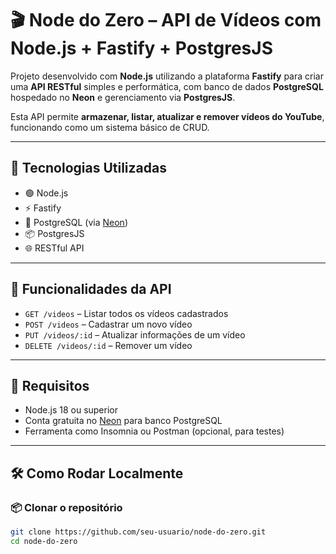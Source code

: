 # 🎬 Node do Zero – API de Vídeos com Node.js + Fastify + PostgresJS

Projeto desenvolvido com **Node.js** utilizando a plataforma **Fastify** para criar uma **API RESTful** simples e performática, com banco de dados **PostgreSQL** hospedado no **Neon** e gerenciamento via **PostgresJS**.

Esta API permite **armazenar, listar, atualizar e remover vídeos do YouTube**, funcionando como um sistema básico de CRUD.

---

## 🚀 Tecnologias Utilizadas

- 🟢 Node.js
- ⚡ Fastify
- 🐘 PostgreSQL (via [Neon](https://neon.tech/))
- 📦 PostgresJS
- 🌐 RESTful API

---

## 📁 Funcionalidades da API

- `GET /videos` – Listar todos os vídeos cadastrados
- `POST /videos` – Cadastrar um novo vídeo
- `PUT /videos/:id` – Atualizar informações de um vídeo
- `DELETE /videos/:id` – Remover um vídeo

---

## 🧪 Requisitos

- Node.js 18 ou superior
- Conta gratuita no [Neon](https://neon.tech/) para banco PostgreSQL
- Ferramenta como Insomnia ou Postman (opcional, para testes)

---

## 🛠️ Como Rodar Localmente

### 📦 Clonar o repositório

```bash
git clone https://github.com/seu-usuario/node-do-zero.git
cd node-do-zero
